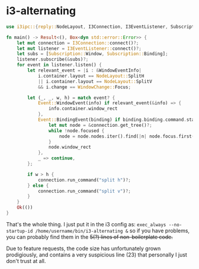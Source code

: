 # i3-alternating
~~~~rust
use i3ipc::{reply::NodeLayout, I3Connection, I3EventListener, Subscription, event::{Event, WindowEventInfo}, event::inner::WindowChange};

fn main() -> Result<(), Box<dyn std::error::Error>> {
    let mut connection = I3Connection::connect()?;
    let mut listener = I3EventListener::connect()?;
    let subs = [Subscription::Window, Subscription::Binding];
    listener.subscribe(&subs)?;
    for event in listener.listen() {
        let relevant_event = |i : &WindowEventInfo| 
            i.container.layout == NodeLayout::SplitH 
            || i.container.layout == NodeLayout::SplitV
            && i.change == WindowChange::Focus;

        let (_, _, w, h) = match event? {
            Event::WindowEvent(info) if relevant_event(&info) => {
                info.container.window_rect
            },
            Event::BindingEvent(binding) if binding.binding.command.starts_with("resize") => {
                let mut node = &connection.get_tree()?;
                while !node.focused {
                    node = node.nodes.iter().find(|n| node.focus.first().map(|&id| id == n.id).unwrap_or(false)).expect("no focused node");
                }
                node.window_rect
            },
            _ => continue,
        };

        if w > h {
            connection.run_command("split h")?;
        } else {
            connection.run_command("split v")?;
        }
    }
    Ok(())
}
~~~~

That's the whole thing. I just put it in the i3 config as:
`exec_always --no-startup-id /home/username/bin/i3-alternating &`
so if you have problems, you can probably find them in the ~~5(?) lines of non-boilerplate code.~~

Due to feature requests, the code size has unfortunately grown prodigiously, and contains a very suspicious line (23) that personally I just don't trust at all. 
